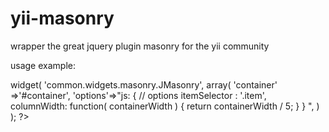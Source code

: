 yii-masonry
===========

wrapper the great jquery plugin masonry for the yii community




usage example:

<?php

$this->widget(
    'common.widgets.masonry.JMasonry',
    array(
        'container' =>'#container',
        'options'=>"js:
           {
                // options
              itemSelector : '.item',
             columnWidth: function( containerWidth ) {
              return containerWidth / 5;
             }
           }
       ",

    )
);
?>
<style type="text/css">
    .item {
        width: 220px;
        margin: 10px;
        float: left;
    }
    #container{
        width: 800px;
    }
</style>

<div id="container">
   <?php for($i=0; $i<100 ; $i++): ?>
    <div class="item">
        <?php echo str_repeat("hello $i ",10); ?>
    </div>
   <?php endfor ; ?>
</div>